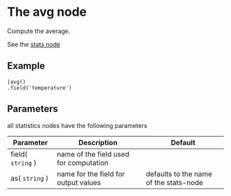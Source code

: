 The avg node
=====================

Compute the average.

See the [stats node](/nodes/stats)

Example
-------
    
    |avg()
    .field('temperature') 


Parameters
----------
all statistics nodes have the following parameters

Parameter     | Description | Default 
--------------|-------------|--------- 
field( `string` )|name of the field used for computation|
as( `string` )| name for the field for output values| defaults to the name of the stats-node
